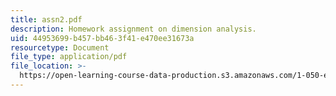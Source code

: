 ```yaml
---
title: assn2.pdf
description: Homework assignment on dimension analysis.
uid: 44953699-b457-bb46-3f41-e470ee31673a
resourcetype: Document
file_type: application/pdf
file_location: >-
  https://open-learning-course-data-production.s3.amazonaws.com/1-050-engineering-mechanics-i-fall-2007/44953699b457bb463f41e470ee31673a_assn2.pdf
---
```

